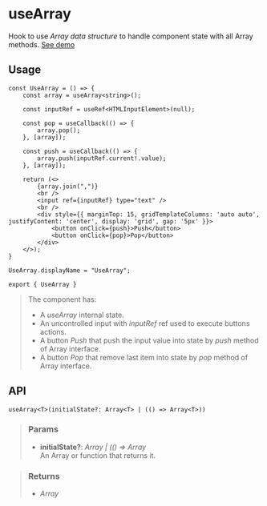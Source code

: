 # useArray
Hook to use _Array data structure_ to handle component state with all Array methods. [See demo](https://ndriadev.github.io/react-tools/#/hooks/state/useArray)

## Usage

```tsx
const UseArray = () => {
	const array = useArray<string>();

	const inputRef = useRef<HTMLInputElement>(null);

	const pop = useCallback(() => {
		array.pop();
	}, [array]);

	const push = useCallback(() => {
		array.push(inputRef.current!.value);
	}, [array]);

	return (<>
		{array.join(",")}
		<br />
		<input ref={inputRef} type="text" />
		<br />
		<div style={{ marginTop: 15, gridTemplateColumns: 'auto auto', justifyContent: 'center', display: 'grid', gap: '5px' }}>
			<button onClick={push}>Push</button>
			<button onClick={pop}>Pop</button>
		</div>
	</>);
}

UseArray.displayName = "UseArray";

export { UseArray }
```

> The component has:
> - A _useArray_ internal state.
> - An uncontrolled input with _inputRef_ ref used to execute buttons actions.
> - A button _Push_ that push the input value into state by _push_ method of Array interface.
> - A button _Pop_ that remove last item into state by _pop_ method of Array interface.


## API

```tsx
useArray<T>(initialState?: Array<T> | (() => Array<T>))
```


> ### Params
>
> - __initialState?__: _Array<T> | (() => Array<T>_  
An Array or function that returns it.
>



> ### Returns
>
> 
> - _Array<T>_  
>